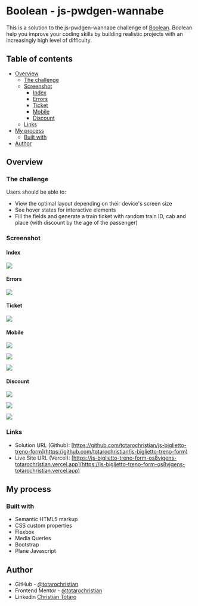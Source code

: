 # Boolean - js-pwdgen-wannabe

This is a solution to the js-pwdgen-wannabe challenge of [Boolean](https://boolean.careers/). Boolean help you improve your coding skills by building realistic projects with an increasingly high level of difficulty. 

## Table of contents

- [Overview](#overview)
  - [The challenge](#the-challenge)
  - [Screenshot](#screenshot)
    - [Index](#index)
    - [Errors](#errors)
    - [Ticket](#ticket)
    - [Mobile](#mobile)
    - [Discount](#discount)
  - [Links](#links)
- [My process](#my-process)
  - [Built with](#built-with)
- [Author](#author)

## Overview

### The challenge

Users should be able to:

- View the optimal layout depending on their device's screen size
- See hover states for interactive elements
- Fill the fields and generate a train ticket with random train ID, cab and place (with discount by the age of the passenger)

### Screenshot

#### Index

![](./screenshots/Index.png)

#### Errors

![](./screenshots/Modal.png)

#### Ticket

![](./screenshots/Ticket.png)

#### Mobile

![](./screenshots/mobile-index.png)

![](./screenshots/mobile-modal.png)

![](./screenshots/mobile-ticket.png)

#### Discount

![](./screenshots/discount-no.png)

![](./screenshots/discount-junior.png)

![](./screenshots/discount-senior.png)

### Links

- Solution URL (Github): [https://github.com/totarochristian/js-biglietto-treno-form](https://github.com/totarochristian/js-biglietto-treno-form)
- Live Site URL (Vercel): [https://js-biglietto-treno-form-os8vjgens-totarochristian.vercel.app](https://js-biglietto-treno-form-os8vjgens-totarochristian.vercel.app)

## My process

### Built with

- Semantic HTML5 markup
- CSS custom properties
- Flexbox
- Media Queries
- Bootstrap
- Plane Javascript

## Author

- GitHub - [@totarochristian](https://github.com/totarochristian)
- Frontend Mentor - [@totarochristian](https://www.frontendmentor.io/profile/totarochristian)
- Linkedin [Christian Totaro](https://www.linkedin.com/in/christian-totaro-080a7018a/)